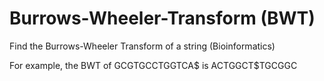 # Burrows-Wheeler-Transform (BWT)

Find the Burrows-Wheeler Transform of a string (Bioinformatics)

For example, the BWT of GCGTGCCTGGTCA$ is ACTGGCT$TGCGGC
